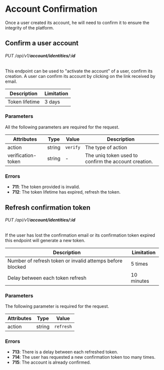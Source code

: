 # Account Confirmation

Once a user created its account, he will need to confirm it to ensure the integrity of the platform.

## Confirm a user account

###### <verb class="put">PUT</verb> /api/v1/__account/identities/:id__

This endpoint can be used to "activate the account" of a user, confirm its creation. 
A user can confirm its account by clicking on the link received by email.

Description | Limitation
----------- | -----------
Token lifetime | 3 days

### Parameters

All the following parameters are required for the request.

Attributes | Type | Value | Description
---------- | ---- | ----- | -----------
action | string | `verify` | The type of action
verification-token | string | - | The uniq token used to confirm the account creation.

### Errors

* __711__: The token provided is invalid.
* __712__: The token lifetime has expired, refresh the token.

## Refresh confirmation token

###### <verb class="put">PUT</verb> /api/v1/__account/identities/:id__

If the user has lost the confirmation email or its confirmation token expired this endpoint will 
generate a new token.

Description | Limitation
----------- | -----------
Number of refresh token or invalid attemps before blocked | 5 times
Delay between each token refresh | 10 minutes

### Parameters

The following parameter is required for the request.

Attributes | Type | Value
-------- | -----| -----------
action | string | `refresh` 

### Errors

* __713__: There is a delay between each refreshed token.
* __714__: The user has requested a new confirmation token too many times.
* __715__: The account is already confirmed.


